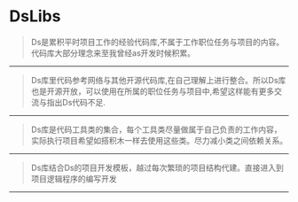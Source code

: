 # DsLibs

> Ds是累积平时项目工作的经验代码库,不属于工作职位任务与项目的内容。代码库大部分理念来至我曾经as开发时候积累。

---

> Ds库里代码参考网络与其他开源代码库,在自己理解上进行整合。所以Ds库也是开源开放，可以使用在所属的职位任务与项目中,希望这样能有更多交流与指出Ds代码不足.

---

> Ds库是代码工具类的集合，每个工具类尽量做属于自己负责的工作内容，实际执行项目希望如搭积木一样去使用这些类。尽力减小类之间依赖关系。

---

> Ds库结合Ds的项目开发模板，越过每次繁琐的项目结构代建。直接进入到项目逻辑程序的编写开发

---
